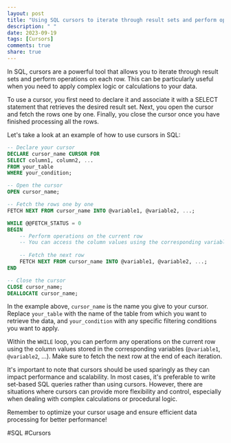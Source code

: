 ```yaml
---
layout: post
title: "Using SQL cursors to iterate through result sets and perform operations"
description: " "
date: 2023-09-19
tags: [Cursors]
comments: true
share: true
---
```


In SQL, cursors are a powerful tool that allows you to iterate through result sets and perform operations on each row. This can be particularly useful when you need to apply complex logic or calculations to your data.

To use a cursor, you first need to declare it and associate it with a SELECT statement that retrieves the desired result set. Next, you open the cursor and fetch the rows one by one. Finally, you close the cursor once you have finished processing all the rows.

Let's take a look at an example of how to use cursors in SQL:

```sql
-- Declare your cursor
DECLARE cursor_name CURSOR FOR
SELECT column1, column2, ...
FROM your_table
WHERE your_condition;

-- Open the cursor
OPEN cursor_name;

-- Fetch the rows one by one
FETCH NEXT FROM cursor_name INTO @variable1, @variable2, ...;

WHILE @@FETCH_STATUS = 0
BEGIN
    -- Perform operations on the current row
    -- You can access the column values using the corresponding variables (@variable1, @variable2, ...)
    
    -- Fetch the next row
    FETCH NEXT FROM cursor_name INTO @variable1, @variable2, ...;
END

-- Close the cursor
CLOSE cursor_name;
DEALLOCATE cursor_name;
```

In the example above, `cursor_name` is the name you give to your cursor. Replace `your_table` with the name of the table from which you want to retrieve the data, and `your_condition` with any specific filtering conditions you want to apply.

Within the `WHILE` loop, you can perform any operations on the current row using the column values stored in the corresponding variables (`@variable1`, `@variable2`, ...). Make sure to fetch the next row at the end of each iteration.

It's important to note that cursors should be used sparingly as they can impact performance and scalability. In most cases, it's preferable to write set-based SQL queries rather than using cursors. However, there are situations where cursors can provide more flexibility and control, especially when dealing with complex calculations or procedural logic.

Remember to optimize your cursor usage and ensure efficient data processing for better performance!

#SQL #Cursors